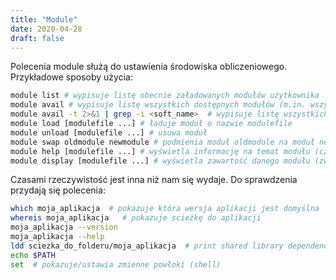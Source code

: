 ```yaml
---
title: "Module"
date: 2020-04-28
draft: false
---
```


Polecenia module służą do ustawienia środowiska obliczeniowego.
Przykładowe sposoby użycia:

```.sh
module list # wypisuje listę obecnie załadowanych modułów użytkownika
module avail # wypisuje listę wszystkich dostępnych modułów (m.in. wszystkie dostępne wersje kompilatorów)
module avail -t 2>&1 | grep -i <soft_name>  # wypisuje listę wszystkich dostępnych modułów  (case insensitive)
module load [modulefile ...] # ładuje moduł o nazwie modulefile
module unload [modulefile ...] # usuwa moduł
module swap oldmodule newmodule # podmienia moduł oldmodule na moduł newmodule
module help [modulefile ...] # wyświetla informację na temat modułu (czasem niestety niewystarczającą, więcej można odnaleźć po załadowaniu modułu i odwiedzeniu odpowiedniej strony manuala)
module display [modulefile ...] # wyświetla zawartość danego modułu (zwykle są to komendy ustawiające zmienne środowiskowe)
```

Czasami rzeczywistość jest inna niż nam się wydaje.
Do sprawdzenia przydają się polecenia:

```.sh
which moja_aplikacja  # pokazuje która wersja aplikacji jest domyślna
whereis moja_aplikacja   # pokazuje scieżkę do aplikacji
moja_aplikacja --version
moja_aplikacja --help
ldd sciezka_do_folderu/moja_aplikacja  # print shared library dependencies
echo $PATH
set  # pokazuje/ustawia zmienne powłoki (shell)
```
